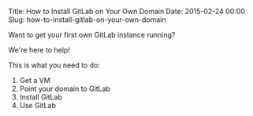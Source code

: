 Title: How to Install GitLab on Your Own Domain
Date: 2015-02-24 00:00
Slug: how-to-install-gitlab-on-your-own-domain

Want to get your first own GitLab instance running?

We're here to help!

</p>

This is what you need to do:

</p>

1.  Get a VM
2.  Point your domain to GitLab
3.  Install GitLab
4.  Use GitLab

</p>

